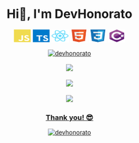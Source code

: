 
<h1 align="center">Hi👋, I'm DevHonorato</h1>

<!-- <h3 align="center">Languages</h3> -->

<div align="center" style="display: inline_block">
  <img align="center" alt="Honorato-Js" height="30" width="40" src="https://raw.githubusercontent.com/devicons/devicon/master/icons/javascript/javascript-plain.svg">
  <img align="center" alt="Honorato-Ts" height="30" width="40" src="https://raw.githubusercontent.com/devicons/devicon/master/icons/typescript/typescript-plain.svg">
  <img align="center" alt="Honorato-React" height="30" width="40" src="https://raw.githubusercontent.com/devicons/devicon/master/icons/react/react-original.svg">
  <img align="center" alt="Honorato-HTML" height="30" width="40" src="https://raw.githubusercontent.com/devicons/devicon/master/icons/html5/html5-original.svg">
  <img align="center" alt="Honorato-CSS" height="30" width="40" src="https://raw.githubusercontent.com/devicons/devicon/master/icons/css3/css3-original.svg">
  <!--<img align="center" alt="Honorato-Python" height="30" width="40" src="https://raw.githubusercontent.com/devicons/devicon/master/icons/python/python-original.svg">-->
  <img align="center" alt="Honorato-Csharp" height="30" width="40" src="https://raw.githubusercontent.com/devicons/devicon/master/icons/csharp/csharp-original.svg">
</div>

<br>

<div align="center">
  <a href="https://github.com/DevHonorato">
   <img  src="https://github-readme-streak-stats.herokuapp.com/?user=devhonorato&theme=dark" alt="devhonorato" />
</div>

<br>

<div align="center">
  <a href="https://github.com/DevHonorato">
  <!--<img height="180em" src="https://github-readme-streak-stats.herokuapp.com/?user=devhonorato&theme=dark" alt="devhonorato" /> -->
  <img height="180em" src="https://github-readme-stats.vercel.app/api?username=DevHonorato&show_icons=true&theme=dark&include_all_commits=true&count_private=true"/>
<!--   <img height="180em" src="https://github-readme-stats.vercel.app/api/top-langs/?username=DevHonorato&theme=dark&layout=compact&langs_count=6"/> -->
</div>
  
<br>
  
<div align="center">
  <a href="https://github.com/DevHonorato">
  <!--<img height="180em" src="https://github-readme-streak-stats.herokuapp.com/?user=devhonorato&theme=dark" alt="devhonorato" /> -->
<!--   <img height="180em" src="https://github-readme-stats.vercel.app/api?username=DevHonorato&show_icons=true&theme=dark&include_all_commits=true&count_private=true"/> -->
  <img height="180em" src="https://github-readme-stats.vercel.app/api/top-langs/?username=DevHonorato&theme=dark&layout=compact&langs_count=6"/>
</div>
  
  <br>
  <div align="center">
    <a href="https://qrfy.com/p/jagXotRJ3T">
      <img height="180em" src="https://firebasestorage.googleapis.com/v0/b/super-trunfo-paises.appspot.com/o/Super%20Trunfo.png?alt=media&token=258d3364-aa03-454b-bb2a-1e51ea6e4165"/>
  </div>

   <h3 align="center">Thank you! 😎</h3>
<div align="center"> 
  <a href="https://github.com/DevHonorato">
  <img height="25em" src="https://komarev.com/ghpvc/?username=devhonorato&label=Total%20Views&color=373837&style=flat-square" alt="devhonorato" /> 
 </div>



<!--
**DevHonorato/DevHonorato** is a ✨ _special_ ✨ repository because its `README.md` (this file) appears on your GitHub profile.

Here are some ideas to get you started:

- 🔭 I’m currently working on ...
- 🌱 I’m currently learning ...
- 👯 I’m looking to collaborate on ...
- 🤔 I’m looking for help with ...
- 💬 Ask me about ...
- 📫 How to reach me: ...
- 😄 Pronouns: ...
- ⚡ Fun fact: ...
-->
